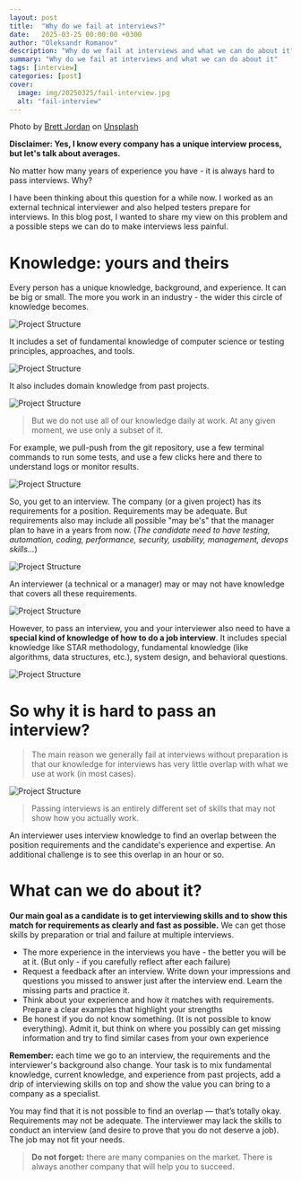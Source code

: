 ```yaml
---
layout: post
title:  "Why do we fail at interviews?"
date:   2025-03-25 00:00:00 +0300
author: "Oleksandr Romanov"
description: "Why do we fail at interviews and what we can do about it"
summary: "Why do we fail at interviews and what we can do about it"
tags: [interview]
categories: [post]
cover:
  image: img/20250325/fail-interview.jpg
  alt: "fail-interview"
---
```


Photo by [Brett Jordan](https://unsplash.com/@brett_jordan?utm_content=creditCopyText&utm_medium=referral&utm_source=unsplash) on [Unsplash](https://unsplash.com/photos/brown-wooden-blocks-on-white-table-nd2fFCkXWTw?utm_content=creditCopyText&utm_medium=referral&utm_source=unsplash)

**Disclaimer: Yes, I know every company has a unique interview process, but let's talk about averages.**

No matter how many years of experience you have - it is always hard to pass interviews. Why?

I have been thinking about this question for a while now. I worked as an external technical interviewer and also helped testers prepare for interviews. In this blog post, I wanted to share my view on this problem and a possible steps we can do to make interviews less painful.

# Knowledge: yours and theirs

Every person has a unique knowledge, background, and experience. It can be big or small. The more you work in an industry - the wider this circle of knowledge becomes. 

![Project Structure](/img/20250325/experience.png)

It includes a set of fundamental knowledge of computer science or testing principles, approaches, and tools. 

![Project Structure](/img/20250325/fundamentals.png)

It also includes domain knowledge from past projects.

![Project Structure](/img/20250325/past.png)

> But we do not use all of our knowledge daily at work. 
At any given moment, we use only a subset of it. 

For example, we pull-push from the git repository, use a few terminal commands to run some tests, and use a few clicks here and there to understand logs or monitor results. 

![Project Structure](/img/20250325/current.png)

So, you get to an interview. The company (or a given project) has its requirements for a position. Requirements may be adequate. But requirements also may include all possible "may be's" that the manager plan to have in a years from now. (*The candidate need to have testing, automation, coding, performance, security, usability, management, devops skills...*)

![Project Structure](/img/20250325/requirements.png)

An interviewer (a technical or a manager) may or may not have knowledge that covers all these requirements.

![Project Structure](/img/20250325/interviewer.png)

However, to pass an interview, you and your interviewer also need to have a **special kind of knowledge of how to do a job interview**. It includes special knowledge like STAR methodology, fundamental knowledge (like algorithms, data structures, etc.), system design, and behavioral questions. 

![Project Structure](/img/20250325/interview-skills.png)

# So why it is hard to pass an interview?

> The main reason we generally fail at interviews without preparation is that our knowledge for interviews has very little overlap with what we use at work (in most cases). 

![Project Structure](/img/20250325/work-interview.png)

> Passing interviews is an entirely different set of skills that may not show how you actually work.

An interviewer uses interview knowledge to find an overlap between the position requirements and the candidate's experience and expertise. An additional challenge is to see this overlap in an hour or so. 

# What can we do about it?

**Our main goal as a candidate is to get interviewing skills and to show this match for requirements as clearly and fast as possible.** We can get those skills by preparation or trial and failure at multiple interviews. 

- The more experience in the interviews you have - the better you will be at it. (But only - if you carefully reflect after each failure)
- Request a feedback after an interview. Write down your impressions and questions you missed to answer just after the interview end. Learn the missing parts and practice it.
- Think about your experience and how it matches with requirements. Prepare a clear examples that highlight your strengths
- Be honest if you do not know something. (It is not possible to know everything). Admit it, but think on where you possibly can get missing information and try to find similar cases from your own experience

**Remember:** each time we go to an interview, the requirements and the interviewer's background also change. Your task is to mix fundamental knowledge, current knowledge, and experience from past projects, add a drip of interviewing skills on top and show the value you can bring to a company as a specialist. 

You may find that it is not possible to find an overlap — that’s totally okay. Requirements may not be adequate. The interviewer may lack the skills to conduct an interview (and desire to prove that you do not deserve a job). The job may not fit your needs.

> **Do not forget:** there are many companies on the market. There is always another company that will help you to succeed. 